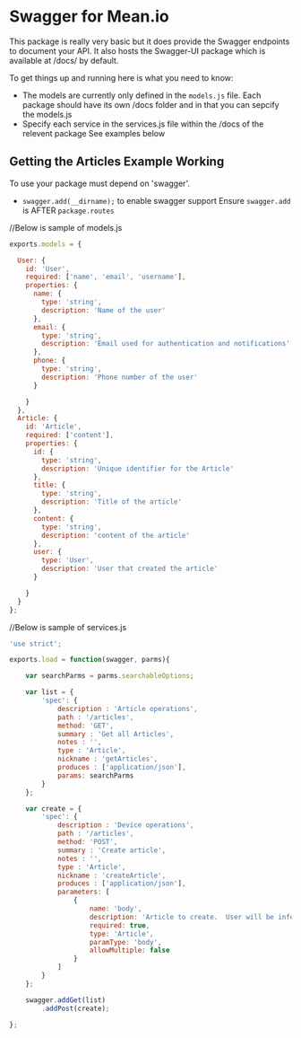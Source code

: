# Swagger for Mean.io #

This package is really very basic but it does provide the Swagger endpoints to 
document your API.  It also hosts the Swagger-UI package which is available at 
/docs/ by default.

To get things up and running here is what you need to know:

* The models are currently only defined in the `models.js` file. Each package should
have its own /docs folder and in that you can sepcify the models.js
* Specify each service in the services.js file within the /docs of the relevent package
See examples below
## Getting the Articles Example Working ##

To use your package must depend on 'swagger'. 
* `swagger.add(__dirname);` to enable swagger support
Ensure `swagger.add` is AFTER `package.routes`

//Below is sample of models.js
```javascript
exports.models = {

  User: {
    id: 'User',
    required: ['name', 'email', 'username'],
    properties: {
      name: {
        type: 'string',
        description: 'Name of the user'
      },
      email: {
        type: 'string',
        description: 'Email used for authentication and notifications'
      },
      phone: {
        type: 'string',
        description: 'Phone number of the user'
      }

    }
  },
  Article: {
    id: 'Article',
    required: ['content'],
    properties: {
      id: {
        type: 'string',
        description: 'Unique identifier for the Article'
      },
      title: {
        type: 'string',
        description: 'Title of the article'
      },
      content: {
        type: 'string',
        description: 'content of the article'
      },
      user: {
        type: 'User',
        description: 'User that created the article'
      }

    }
  }
};

```
//Below is sample of services.js

```javascript
'use strict';

exports.load = function(swagger, parms){

    var searchParms = parms.searchableOptions;

    var list = {
        'spec': {
            description : 'Article operations',
            path : '/articles',
            method: 'GET',
            summary : 'Get all Articles',
            notes : '',
            type : 'Article',
            nickname : 'getArticles',
            produces : ['application/json'],
            params: searchParms
        }
    };

    var create = {
        'spec': {
            description : 'Device operations',
            path : '/articles',
            method: 'POST',
            summary : 'Create article',
            notes : '',
            type : 'Article',
            nickname : 'createArticle',
            produces : ['application/json'],
            parameters: [
                {
                    name: 'body',
                    description: 'Article to create.  User will be inferred by the authenticated user.',
                    required: true,
                    type: 'Article',
                    paramType: 'body',
                    allowMultiple: false
                }
            ]
        }
    };

    swagger.addGet(list)
        .addPost(create);

};


```
